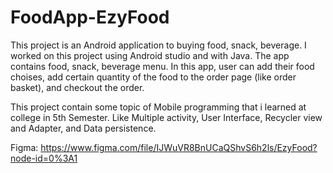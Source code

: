# FoodApp-EzyFood
This project is an Android application to buying food, snack, beverage. I worked on this project using Android studio and with Java.
The app contains food, snack, beverage menu. In this app, user can add their food choises, add certain quantity of the food to the order page (like order basket), and checkout the order.

This project contain some topic of Mobile programming that i learned at college in 5th Semester. Like Multiple activity, User Interface, Recycler view and Adapter, and Data persistence.

Figma: https://www.figma.com/file/IJWuVR8BnUCaQShvS6h2ls/EzyFood?node-id=0%3A1
